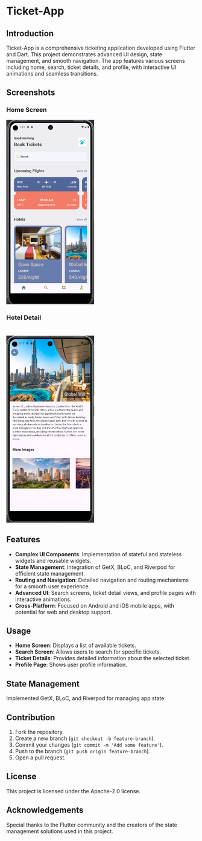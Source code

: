 # Ticket-App

## Introduction
Ticket-App is a comprehensive ticketing application developed using Flutter and Dart. This project demonstrates advanced UI design, state management, and smooth navigation. The app features various screens including home, search, ticket details, and profile, with interactive UI animations and seamless transitions.


## Screenshots

### Home Screen
<div style="display: flex; align-items: center;">
  <div style="flex: 1;">
    <img src="assets/Screenshots/home_page.png" alt="Home Screen" width="250" />
  </div>
  <div style="flex: 1; margin-left: 10mm;">
  </div>
</div>

### Hotel Detail
<div style="display: flex; align-items: center; margin-top: 10mm;">
  <div style="flex: 1;">
    <img src="assets/Screenshots/hotel_detail.png" alt="Hotel Detail" width="250" />
  </div>
  <div style="flex: 1; margin-left: 10mm;">
  </div>
</div>

## Features
- **Complex UI Components**: Implementation of stateful and stateless widgets and reusable widgets.
- **State Management**: Integration of GetX, BLoC, and Riverpod for efficient state management.
- **Routing and Navigation**: Detailed navigation and routing mechanisms for a smooth user experience.
- **Advanced UI**: Search screens, ticket detail views, and profile pages with interactive animations.
- **Cross-Platform**: Focused on Android and iOS mobile apps, with potential for web and desktop support.

## Usage
- **Home Screen**: Displays a list of available tickets.
- **Search Screen**: Allows users to search for specific tickets.
- **Ticket Details**: Provides detailed information about the selected ticket.
- **Profile Page**: Shows user profile information.

## State Management
Implemented GetX, BLoC, and Riverpod for managing app state.

## Contribution
1. Fork the repository.
2. Create a new branch (`git checkout -b feature-branch`).
3. Commit your changes (`git commit -m 'Add some feature'`).
4. Push to the branch (`git push origin feature-branch`).
5. Open a pull request.

## License
This project is licensed under the Apache-2.0 license.

## Acknowledgements
Special thanks to the Flutter community and the creators of the state management solutions used in this project.
